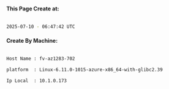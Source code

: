 
   
#### This Page Create at:

```bash

2025-07-10 - 06:47:42 UTC

```

#### Create By Machine:

```bash

Host Name : fv-az1283-702

platform  : Linux-6.11.0-1015-azure-x86_64-with-glibc2.39

Ip Local  : 10.1.0.173

```

